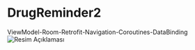 # DrugReminder2
ViewModel-Room-Retrofit-Navigation-Coroutines-DataBinding
![Resim Açıklaması](blob:https://web.whatsapp.com/47818aec-d20b-4220-a294-41caa10a751c)
